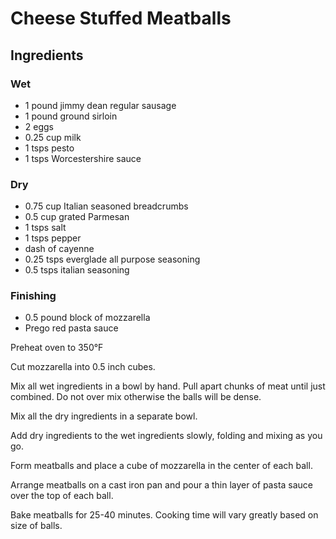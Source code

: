 # Cheese Stuffed Meatballs

## Ingredients

### Wet

- 1 pound jimmy dean regular sausage
- 1 pound ground sirloin
- 2 eggs
- 0.25 cup milk
- 1 tsps pesto
- 1 tsps Worcestershire sauce

### Dry

- 0.75 cup Italian seasoned breadcrumbs
- 0.5 cup grated Parmesan
- 1 tsps salt
- 1 tsps pepper
- dash of cayenne
- 0.25 tsps everglade all purpose seasoning
- 0.5 tsps italian seasoning

### Finishing

- 0.5 pound block of mozzarella
- Prego red pasta sauce

Preheat oven to 350°F

Cut mozzarella into 0.5 inch cubes.

Mix all wet ingredients in a bowl by hand. Pull apart chunks of meat until just combined. Do not over mix otherwise the balls will be dense.

Mix all the dry ingredients in a separate bowl.

Add dry ingredients to the wet ingredients slowly, folding and mixing as you go.

Form meatballs and place a cube of mozzarella in the center of each ball.

Arrange meatballs on a cast iron pan and pour a thin layer of pasta sauce over the top of each ball.

Bake meatballs for 25-40 minutes. Cooking time will vary greatly based on size of balls.

